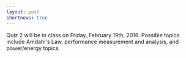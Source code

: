 ```yaml
---
layout: post
shortnews: true
---
```

Quiz 2 will be in class on Friday, February 19th, 2016.
Possible topics include Amdahl's Law, performance measurement and analysis, and power/energy topics.
